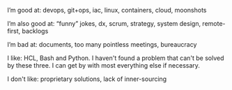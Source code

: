 I’m good at: devops, git+ops, iac, linux, containers, cloud, moonshots

I’m also good at: “funny” jokes, dx, scrum, strategy, system design, remote-first, backlogs

I’m bad at: documents, too many pointless meetings, bureaucracy

I like: HCL, Bash and Python. I haven't found a problem that can't be solved by these three. I can get by with most everything else if necessary. 

I don't like: proprietary solutions, lack of inner-sourcing
